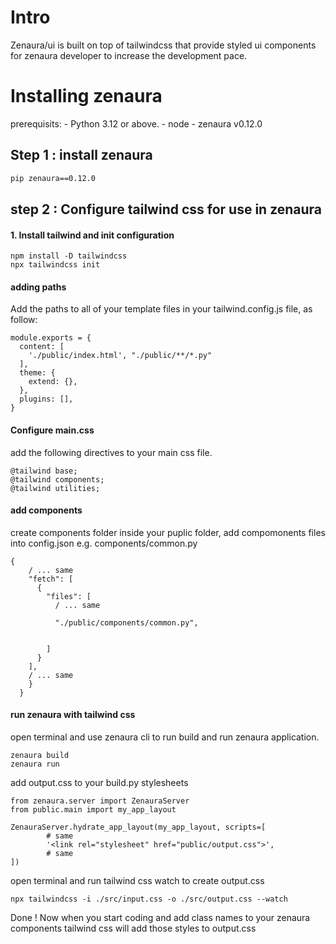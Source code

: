# Intro 

Zenaura/ui is built on top of tailwindcss that provide styled ui components for zenaura developer to increase the development pace.

# Installing zenaura 

prerequisits:
    - Python 3.12 or above.
    - node
    - zenaura v0.12.0

## Step 1 : install zenaura
```bash
pip zenaura==0.12.0
```
## step 2 : Configure tailwind css for use in zenaura 
#### 1. Install tailwind and init configuration 

```
npm install -D tailwindcss
npx tailwindcss init
```

#### adding paths 

Add the paths to all of your template files in your tailwind.config.js file, as follow:
```
module.exports = {
  content: [
    './public/index.html', "./public/**/*.py"
  ],
  theme: {
    extend: {},
  },
  plugins: [],
}
```

#### Configure main.css

add the following directives to your main css file.

```
@tailwind base;
@tailwind components;
@tailwind utilities;
```

#### add components

create components folder inside your puplic folder, add compomonents files into config.json e.g. components/common.py

```
{
    / ... same
    "fetch": [
      {
        "files": [
          / ... same 
          
          "./public/components/common.py",


        ]
      }
    ],
    / ... same
    }
  }
```

#### run zenaura with tailwind css 

 open terminal and use zenaura cli to run build and run zenaura application.

```
zenaura build
zenaura run
```

add output.css to your build.py stylesheets

```
from zenaura.server import ZenauraServer
from public.main import my_app_layout

ZenauraServer.hydrate_app_layout(my_app_layout, scripts=[
        # same
        '<link rel="stylesheet" href="public/output.css">',
        # same
])
```
open terminal and run tailwind css watch to create output.css 
```
npx tailwindcss -i ./src/input.css -o ./src/output.css --watch

```

Done ! Now when you start coding and add class names to your zenaura components tailwind css will add those styles to output.css